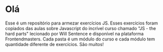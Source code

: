 # Olá
Esse é um repositório para armezar exercícios JS. Esses exercícios foram copiados das aulas sobre Javascript do incrível curso chamado "JS - the hard parts" lecionado por Will Sentence e disponível na plataforma Frontendmasters.
Cada pasta é um módulo do curso e cada módulo tem quantidade diferente de exercícios. São muitos!
